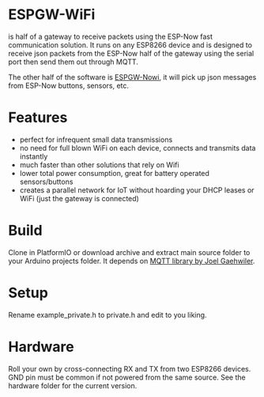 # ESPGW-WiFi

is half of a gateway to receive packets using the ESP-Now fast communication solution.
It runs on any ESP8266 device and is designed to receive json packets from the ESP-Now half of the gateway using the serial port then send them out through MQTT.

The other half of the software is <a href="https://github.com/cctweaker/ESPGW-Now">ESPGW-Nowi</a>, it will pick up json messages from ESP-Now buttons, sensors, etc.


# Features
- perfect for infrequent small data transmissions
- no need for full blown WiFi on each device, connects and transmits data instantly
- much faster than other solutions that rely on Wifi
- lower total power consumption, great for battery operated sensors/buttons
- creates a parallel network for IoT without hoarding your DHCP leases or WiFi (just the gateway is connected)


# Build
Clone in PlatformIO or download archive and extract main source folder to your Arduino projects folder.
It depends on <a href="https://github.com/256dpi/arduino-mqtt">MQTT library by Joel Gaehwiler</a>.

# Setup
Rename example_private.h to private.h and edit to you liking.

# Hardware
Roll your own by cross-connecting RX and TX from two ESP8266 devices. GND pin must be common if not powered from the same source.
See the hardware folder for the current version.
